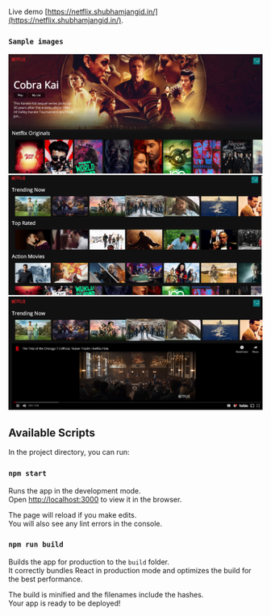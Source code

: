 Live demo [https://netflix.shubhamjangid.in/](https://netflix.shubhamjangid.in/).

### `Sample images`

![image 1](./sampleImages/image1.png)
![image 1](./sampleImages/image2.png)
![image 1](./sampleImages/image3.png)

## Available Scripts

In the project directory, you can run:

### `npm start`

Runs the app in the development mode.<br />
Open [http://localhost:3000](http://localhost:3000) to view it in the browser.

The page will reload if you make edits.<br />
You will also see any lint errors in the console.

### `npm run build`

Builds the app for production to the `build` folder.<br />
It correctly bundles React in production mode and optimizes the build for the best performance.

The build is minified and the filenames include the hashes.<br />
Your app is ready to be deployed!
